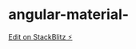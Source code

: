 # angular-material-

[Edit on StackBlitz ⚡️](https://stackblitz.com/edit/angular-material-list-kztc8a)
